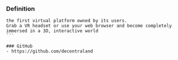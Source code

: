 ### Definition
````
the first virtual platform owned by its users.
Grab a VR headset or use your web browser and become completely immersed in a 3D, interactive world
```

### GitHub
- https://github.com/decentraland
